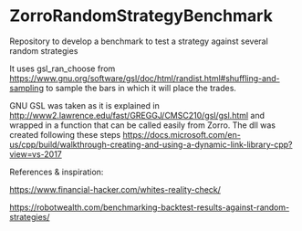 # ZorroRandomStrategyBenchmark
Repository to develop a benchmark to test a strategy against several random strategies

It uses gsl_ran_choose from https://www.gnu.org/software/gsl/doc/html/randist.html#shuffling-and-sampling to sample the bars in which it will place the trades.

GNU GSL was taken as it is explained in http://www2.lawrence.edu/fast/GREGGJ/CMSC210/gsl/gsl.html and wrapped in a function that can be called easily from Zorro. The dll was created following these steps https://docs.microsoft.com/en-us/cpp/build/walkthrough-creating-and-using-a-dynamic-link-library-cpp?view=vs-2017

References & inspiration:

https://www.financial-hacker.com/whites-reality-check/

https://robotwealth.com/benchmarking-backtest-results-against-random-strategies/
